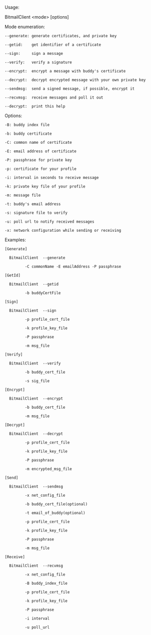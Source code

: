 Usage: 

BitmailClient \<mode\> [options]

Mode enumeration:

	--generate: generate certificates, and private key

	--getid:    get identifier of a certificate

	--sign:     sign a message

	--verify:   verify a signature

	--encrypt:  encrypt a message with buddy's certificate

	--decrypt:  decrypt encrypted message with your own private key

	--sendmsg:  send a signed message, if possible, encrypt it

	--recvmsg:  receive messages and poll it out

	--decrypt:  print this help

Options:

	-B: buddy index file

	-b: buddy certificate

	-C: common name of certificate

	-E: email address of certificate

	-P: passphrase for private key

	-p: certificate for your profile

	-i: interval in seconds to receive message

	-k: private key file of your profile

	-m: message file

	-t: buddy's email address

	-s: signature file to verify

	-u: poll url to notify received messages 

	-x: network configuration while sending or receiving

Examples:

	[Generate]

	  BitmailClient  --generate 

			 -C commonName -E emailAddress -P passphrase

	[GetId]   

	  BitmailClient  --getid    

			 -b buddyCertFile

	[Sign]    

	  BitmailClient  --sign     

			 -p profile_cert_file 

			 -k profile_key_file 

			 -P passphrase 

			 -m msg_file

	[Verify]  

	  BitmailClient  --verify   

			 -b buddy_cert_file   

			 -s sig_file

	[Encrypt] 

	  BitmailClient  --encrypt  

			 -b buddy_cert_file   

			 -m msg_file

	[Decrypt] 

	  BitmailClient  --decrypt  

			 -p profile_cert_file 

			 -k profile_key_file          

			 -P passphrase               

			 -m encrypted_msg_file

	[Send]    

	  BitmailClient  --sendmsg  

			 -x net_config_file   

			 -b buddy_cert_file(optional) 

			 -t email_of_buddy(optional) 

			 -p profile_cert_file 

			 -k profile_key_file 

			 -P passphrase 

			 -m msg_file

	[Receive] 

	  BitmailClient  --recvmsg  

			 -x net_config_file   

			 -B buddy_index_file 

			 -p profile_cert_file 

			 -k profile_key_file          

			 -P passphrase               

			 -i interval          

			 -u poll_url




